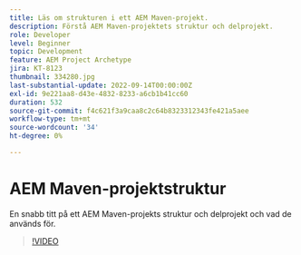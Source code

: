 ```yaml
---
title: Läs om strukturen i ett AEM Maven-projekt.
description: Förstå AEM Maven-projektets struktur och delprojekt.
role: Developer
level: Beginner
topic: Development
feature: AEM Project Archetype
jira: KT-8123
thumbnail: 334280.jpg
last-substantial-update: 2022-09-14T00:00:00Z
exl-id: 9e221aa8-d43e-4832-8233-a6cb1b41cc60
duration: 532
source-git-commit: f4c621f3a9caa8c2c64b8323312343fe421a5aee
workflow-type: tm+mt
source-wordcount: '34'
ht-degree: 0%

---
```


# AEM Maven-projektstruktur

En snabb titt på ett AEM Maven-projekts struktur och delprojekt och vad de används för.

>[!VIDEO](https://video.tv.adobe.com/v/334280?quality=12&learn=on)
